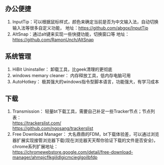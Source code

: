 ## 办公便捷  
1. InputTip：可以根据鼠标样式，颜色来确定当前是否为中文输入法，自动切换输入法等很多自定义功能， 地址：https://github.com/abgox/InputTip
2. AltSnap：通过alt键来实现一些快捷功能，切换窗口等 地址：https://github.com/RamonUnch/AltSnap

## 系统管理  
1. HiBit Uninstaller： 卸载工具，比geek清理的更彻底
2. windows memary cleaner：  内存释放工具，低内存电脑可用
3. AutoHotkey：  极其强大的windows指令型脚本语言，功能强大，有学习成本

## 下载  
1. Transmission：  轻量bt下载工具，需要自己补足一些Tracker节点；节点列表：  
                                                        https://trackerslist.com/  
                                                        https://github.com/ngosang/trackerslist  
2. Free Download Manager： 大名鼎鼎的FDM，bt下载体验差，可以通过浏览器扩展实现接管浏览器下载(现在浏览器天天帮你验证下载的文件是否安全)，chrome系列扩展地址：  
                                                                                                                          https://chromewebstore.google.com/detail/free-download-manager/ahmpjcflkgiildlgicmcieglgoilbfdp
